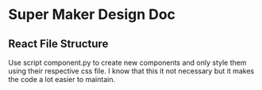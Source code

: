 # Super Maker Design Doc

## React File Structure
Use script component.py to create new components and only style them using their respective css file. I know that this it not necessary but it makes the code a lot easier to maintain.
